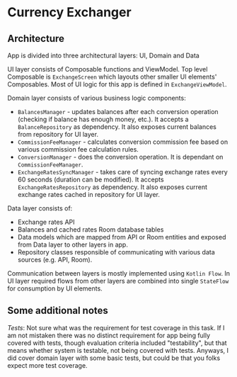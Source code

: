 # Currency Exchanger
 
## Architecture

App is divided into three architectural layers: UI, Domain and Data

UI layer consists of Composable functions and ViewModel. Top level Composable is `ExchangeScreen` which layouts other smaller UI elements' Composables. Most of UI logic for this app is defined in `ExchangeViewModel`.

Domain layer consists of various business logic components:
- `BalancesManager` - updates balances after each conversion operation (checking if balance has enough money, etc.). It accepts a `BalanceRepository` as dependency. It also exposes current balances from repository for UI layer.
- `CommissionFeeManager` - calculates conversion commission fee based on various commission fee calculation rules.
- `ConversionManager` - does the conversion operation. It is dependant on `CommissionFeeManager`.
- `ExchangeRatesSyncManager` - takes care of syncing exchange rates every 60 seconds (duration can be modified). It accepts `ExchangeRatesRepository` as dependency. It also exposes current exchange rates cached in repository for UI layer.

Data layer consists of:
- Exchange rates API
- Balances and cached rates Room database tables
- Data models which are mapped from API or Room entities and exposed from Data layer to other layers in app.
- Repository classes responsible of communicating with various data sources (e.g. API, Room).

Communication between layers is mostly implemented using `Kotlin Flow`. In UI layer required flows from other layers are combined into single `StateFlow` for consumption by UI elements.

## Some additional notes

*Tests*: Not sure what was the requirement for test coverage in this task. 
If I am not mistaken there was no distinct requirement for app being fully covered with tests, though evaluation criteria included "testability", but that means whether system is testable, not being covered with tests.
Anyways, I did cover domain layer with some basic tests, but could be that you folks expect more test coverage.
